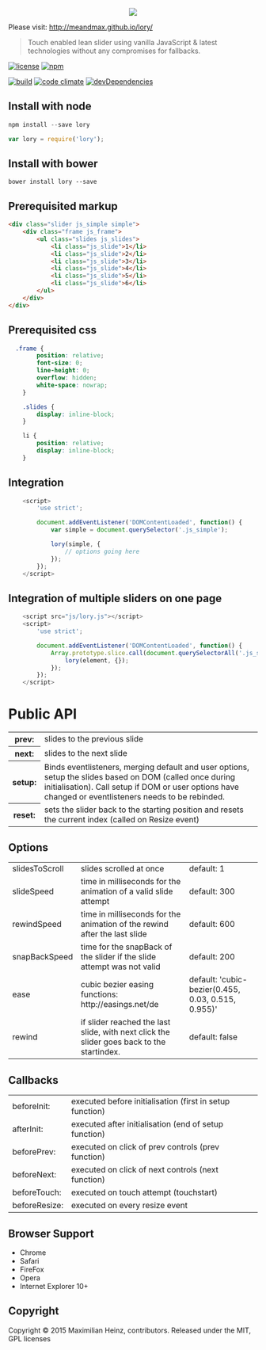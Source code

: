 
<p align="center">
  <img src="http://maximilian-heinz.de/lory-200.png" />
</p>

Please visit: <a href="http://meandmax.github.io/lory/" target="_blank">http://meandmax.github.io/lory/</a>

> Touch enabled lean slider using vanilla JavaScript &amp; latest technologies without any compromises for fallbacks.

[![license](http://img.shields.io/badge/license-MIT-blue.svg?style=flat)](https://raw.githubusercontent.com/meandmax/lory/master/LICENSE)
[![npm](http://img.shields.io/npm/v/lory.js.svg?style=flat)](https://www.npmjs.com/package/lory.js)

[![build](http://img.shields.io/travis/meandmax/lory/master.svg?style=flat)](https://travis-ci.org/meandmax/lory)
[![code climate](http://img.shields.io/codeclimate/github/meandmax/lory.svg?style=flat)](https://codeclimate.com/github/meandmax/lory)
[![devDependencies](http://img.shields.io/david/dev/meandmax/lory.svg?style=flat)](https://david-dm.org/meandmax/lory#info=devDependencies&view=table)

## Install with node

```javascript
npm install --save lory

var lory = require('lory');
```

## Install with bower

```
bower install lory --save
```


## Prerequisited markup

```html
<div class="slider js_simple simple">
    <div class="frame js_frame">
        <ul class="slides js_slides">
            <li class="js_slide">1</li>
            <li class="js_slide">2</li>
            <li class="js_slide">3</li>
            <li class="js_slide">4</li>
            <li class="js_slide">5</li>
            <li class="js_slide">6</li>
        </ul>
    </div>
</div>
```

## Prerequisited css

```css
  .frame {
        position: relative;
        font-size: 0;
        line-height: 0;
        overflow: hidden;
        white-space: nowrap;
    }

    .slides {
        display: inline-block;
    }

    li {
        position: relative;
        display: inline-block;
    }
```

## Integration

```js
    <script>
        'use strict';

        document.addEventListener('DOMContentLoaded', function() {
            var simple = document.querySelector('.js_simple');

            lory(simple, {
                // options going here
            });
        });
    </script>
```

## Integration of multiple sliders on one page

```javascript
    <script src="js/lory.js"></script>
    <script>
        'use strict';

        document.addEventListener('DOMContentLoaded', function() {
            Array.prototype.slice.call(document.querySelectorAll('.js_slider')).forEach(function (element, index) {
                lory(element, {});
            });
        });
    </script>
```

# Public API

<table>
    <tr>
        <th>prev:</th>
        <td>slides to the previous slide</td>
    </tr>
    <tr>
        <th>next:</th>
        <td>slides to the next slide</td>
    </tr>
    <tr>
        <th>setup:</th>
        <td>Binds eventlisteners, merging default and user options, setup the slides based on DOM (called once during initialisation). Call setup if DOM or user options have changed or eventlisteners needs to be rebinded.</td>
    </tr>
    <tr>
        <th>reset:</th>
        <td>sets the slider back to the starting position and resets the current index (called on Resize event)</td>
    </tr>
</table>

## Options

<table>
    <tr>
        <td>slidesToScroll</td>
        <td>slides scrolled at once</td>
        <td>default: 1</td>
    </tr>
    <tr>
        <td>slideSpeed</td>
        <td>time in milliseconds for the animation of a valid slide attempt</td>
        <td>default: 300</td>
    </tr>
    <tr>
        <td>rewindSpeed</td>
        <td>time in milliseconds for the animation of the rewind after the last slide</td>
        <td>default: 600</td>
    </tr>
    <tr>
        <td>snapBackSpeed</td>
        <td>time for the snapBack of the slider if the slide attempt was not valid</td>
        <td>default: 200</td>
    </tr>
    <tr>
        <td>ease</td>
        <td>cubic bezier easing functions: http://easings.net/de</td>
        <td>default: 'cubic-bezier(0.455, 0.03, 0.515, 0.955)'</td>
    </tr>
    <tr>
        <td>rewind</td>
        <td>if slider reached the last slide, with next click the slider goes back to the startindex.</td>
        <td>default: false</td>
    </tr>
</table>

## Callbacks

<table>
    <tr>
        <td>beforeInit:</td>
        <td>executed before initialisation (first in setup function)</td>
    </tr>
    <tr>
        <td>afterInit:</td>
        <td>executed after initialisation (end of setup function)</td>
    </tr>
    <tr>
        <td>beforePrev:</td>
        <td>executed on click of prev controls (prev function)</td>
    </tr>
    <tr>
        <td>beforeNext:</td>
        <td>executed on click of next controls (next function)</td>
    </tr>
    <tr>
        <td>beforeTouch:</td>
        <td>executed on touch attempt (touchstart)</td>
    </tr>
    <tr>
        <td>beforeResize:</td>
        <td>executed on every resize event</td>
    </tr>
</table>

## Browser Support

* Chrome
* Safari
* FireFox
* Opera
* Internet Explorer 10+

## Copyright

Copyright &copy; 2015 Maximilian Heinz, contributors. Released under the MIT, GPL licenses
